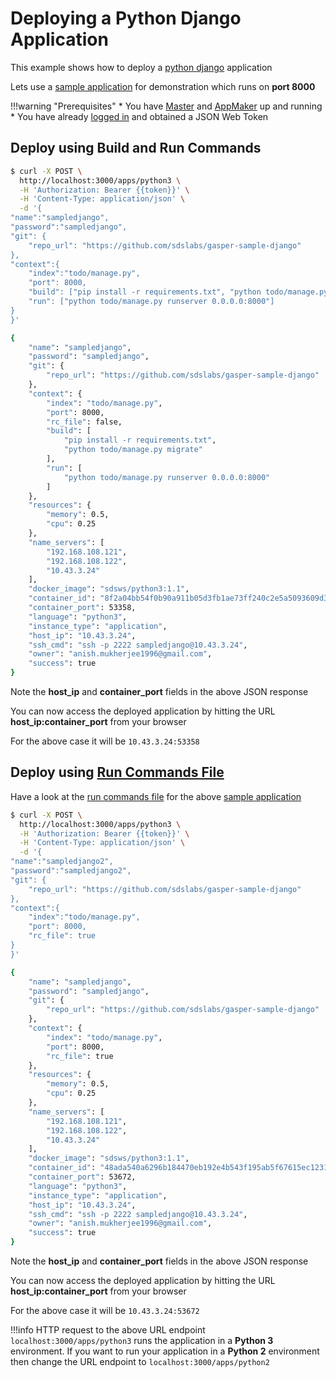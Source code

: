 # Deploying a Python Django Application

This example shows how to deploy a [python django](https://www.djangoproject.com/) application

Lets use a [sample application](https://github.com/sdslabs/gasper-sample-django) for demonstration which runs on **port 8000** 

!!!warning "Prerequisites"
    * You have [Master](/configurations/master/) and [AppMaker](/configurations/appmaker/) up and running
    * You have already [logged in](/examples/login/) and obtained a JSON Web Token


## Deploy using Build and Run Commands

```bash
$ curl -X POST \
  http://localhost:3000/apps/python3 \
  -H 'Authorization: Bearer {{token}}' \
  -H 'Content-Type: application/json' \
  -d '{
"name":"sampledjango",
"password":"sampledjango",
"git": {
	"repo_url": "https://github.com/sdslabs/gasper-sample-django"
},
"context":{
    "index":"todo/manage.py",
    "port": 8000,
    "build": ["pip install -r requirements.txt", "python todo/manage.py migrate"],
    "run": ["python todo/manage.py runserver 0.0.0.0:8000"]
}
}'

{
    "name": "sampledjango",
    "password": "sampledjango",
    "git": {
        "repo_url": "https://github.com/sdslabs/gasper-sample-django"
    },
    "context": {
        "index": "todo/manage.py",
        "port": 8000,
        "rc_file": false,
        "build": [
            "pip install -r requirements.txt",
            "python todo/manage.py migrate"
        ],
        "run": [
            "python todo/manage.py runserver 0.0.0.0:8000"
        ]
    },
    "resources": {
        "memory": 0.5,
        "cpu": 0.25
    },
    "name_servers": [
        "192.168.108.121",
        "192.168.108.122",
        "10.43.3.24"
    ],
    "docker_image": "sdsws/python3:1.1",
    "container_id": "8f2a04bb54f0b90a911b05d3fb1ae73ff240c2e5a5093609d393f7c426de4755",
    "container_port": 53358,
    "language": "python3",
    "instance_type": "application",
    "host_ip": "10.43.3.24",
    "ssh_cmd": "ssh -p 2222 sampledjango@10.43.3.24",
    "owner": "anish.mukherjee1996@gmail.com",
    "success": true
}
```

Note the **host_ip** and **container_port** fields in the above JSON response

You can now access the deployed application by hitting the URL **host_ip:container_port** from your browser

For the above case it will be `10.43.3.24:53358` 

## Deploy using [Run Commands File](/configurations/global/#run-commands-file)

Have a look at the [run commands file](https://github.com/sdslabs/gasper-sample-django/blob/master/Gasperfile.txt) for the above [sample application](https://github.com/sdslabs/gasper-sample-django)

```bash
$ curl -X POST \
  http://localhost:3000/apps/python3 \
  -H 'Authorization: Bearer {{token}}' \
  -H 'Content-Type: application/json' \
  -d '{
"name":"sampledjango2",
"password":"sampledjango2",
"git": {
	"repo_url": "https://github.com/sdslabs/gasper-sample-django"
},
"context":{
    "index":"todo/manage.py",
    "port": 8000,
    "rc_file": true
}
}'

{
    "name": "sampledjango",
    "password": "sampledjango",
    "git": {
        "repo_url": "https://github.com/sdslabs/gasper-sample-django"
    },
    "context": {
        "index": "todo/manage.py",
        "port": 8000,
        "rc_file": true
    },
    "resources": {
        "memory": 0.5,
        "cpu": 0.25
    },
    "name_servers": [
        "192.168.108.121",
        "192.168.108.122",
        "10.43.3.24"
    ],
    "docker_image": "sdsws/python3:1.1",
    "container_id": "48ada540a6296b184470eb192e4b543f195ab5f67615ec12318d3e8d01e05edf",
    "container_port": 53672,
    "language": "python3",
    "instance_type": "application",
    "host_ip": "10.43.3.24",
    "ssh_cmd": "ssh -p 2222 sampledjango@10.43.3.24",
    "owner": "anish.mukherjee1996@gmail.com",
    "success": true
}
```

Note the **host_ip** and **container_port** fields in the above JSON response

You can now access the deployed application by hitting the URL **host_ip:container_port** from your browser

For the above case it will be `10.43.3.24:53672`

!!!info
    HTTP request to the above URL endpoint `localhost:3000/apps/python3` runs the application in a **Python 3** environment. If you want to run your application in a **Python 2** environment then change the URL endpoint to `localhost:3000/apps/python2`
